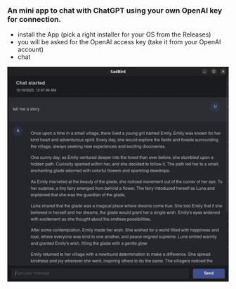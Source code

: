 ### An mini app to chat with ChatGPT using your own OpenAI key for connection.

- install the App (pick a right installer for your OS from the Releases)
- you will be asked for the OpenAI access key (take it from your OpenAI account)
- chat


![image](./doc/assets/app-screenshot.jpg)